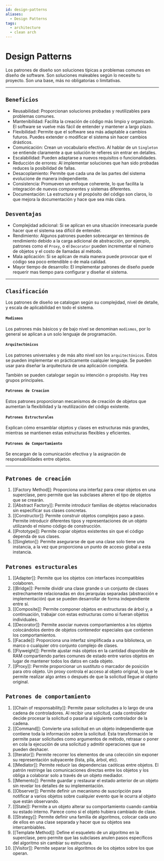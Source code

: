 ```yaml
---
id: design-patterns
aliases:
  - Design Patterns
tags:
  - architecture
  - clean arch
---
```


# Design Patterns

Los patrones de diseño son soluciones típicas a problemas comunes en diseño de software. Son soluciones maleables según lo necesite tu proyecto. Son una base, más no obligatorias o limitativas.

---

## `Beneficios`

- Reusabilidad: Proporcionan soluciones probadas y reutilizables para problemas comunes.
- Mantenibilidad: Facilita la creación de código más limpio y organizado. El software se vuelve más fácil de entender y mantener a largo plazo.
- Flexibilidad: Permite que el software sea más adaptable a cambios futuros. Puedes extender o modificar el sistema sin hacer cambios drásticos.
- Comunicación: Crean un vocabulario efectivo. Al hablar de un `Singleton` se entiende claramente a que solución te refieres sin entrar en detalles.
- Escalabilidad: Pueden adaptarse a nuevos requisitos o funcionalidades.
- Reducción de errores: Al implementar soluciones que han sido probadas reduces la posibilidad de fallas.
- Desacoplamiento: Permite que cada una de las partes del sistema evolucione de manera independiente.
- Consistencia: Promueven un enfoque coherente, lo que facilita la integración de nuevos componentes y sistemas diferentes.
- Documentación: La estructura y el propósito del código son claros, lo que mejora la documentación y hace que sea más clara.

## `Desventajas`

- Complejidad adicional: Si se aplican en una situación innecesaria puede hacer que el sistema sea difícil de entender.
- Rendimiento: Algunos patrones pueden sobrecargar en términos de rendimiento debido a la carga adicional de abstracción, por ejemplo, patrones como el `Proxy`, o el `Decorator` pueden incrementar el número de objetos y el costo de llamadas al método.
- Mala aplicación: Si se aplican de mala manera puede provocar que el código sea poco entendible o de mala calidad.
- Mayor tiempo de desarrollo: El implementar patrones de diseño puede requerir mas tiempo para configurar y diseñar el sistema.

---

## `Clasificación`

Los patrones de diseño se catalogan según su complejidad, nivel de detalle, y escala de aplicabilidad en todo el sistema.

#### `Modismos`

Los patrones más básicos y de bajo nivel se denominan `modismos`, por lo general se aplican a un solo lenguaje de programación.

#### `Arquitectónicos`

Los patrones universales y de más alto nivel son los `arquitectónicos`. Estos se pueden implementar en prácticamente cualquier lenguaje. Se pueden usar para diseñar la arquitectura de una aplicación completa.

También se pueden catalogar según su intención o propósito. Hay tres grupos principales.

#### `Patrones de Creacion`

Estos patrones proporcionan mecanismos de creación de objetos que aumentan la flexibilidad y la reutilización del código existente.

#### `Patrones Estructurales`

Explican cómo ensamblar objetos y clases en estructuras más grandes, mientras se mantienen estas estructuras flexibles y eficientes.

#### `Patrones de Comportamiento`

Se encargan de la comunicación efectiva y la asignación de responsabilidades entre objetos.

---

## `Patrones de creación`

1.  [[Factory Method]]: Proporciona una interfaz para crear objetos en una superclase, pero permite que las subclases alteren el tipo de objetos que se crearán.
2.  [[Abstract Factory]]: Permite introducir familias de objetos relacionados sin especificar sus clases concretas.
3.  [[Constructor]]: Permite construir objetos complejos paso a paso. Permite introducir diferentes tipos y representaciones de un objeto utilizando el mismo código de construcción.
4.  [[Prototype]]: Permite copiar objetos existentes sin que el código dependa de sus clases.
5.  [[Singleton]]: Permite asegurarse de que una clase solo tiene una instancia, a la vez que proporciona un punto de acceso global a esta instancia.

## `Patrones estructurales`

1. [[Adapter]]: Permite que los objetos con interfaces incompatibles colaboren.
2. [[Bridge]]: Permite dividir una clase grande o un conjunto de clases estrechamente relacionadas en dos jerarquías separadas (abstracción e implementación) que se pueden desarrollar de forma independiente entre sí.
3. [[Composite]]: Permite componer objetos en estructuras de árbol y, a continuación, trabajar con estas estructuras como si fueran objetos individuales.
4. [[Decorator]]: Permite asociar nuevos comportamientos a los objetos colocándolos dentro de objetos contenedor especiales que contienen los comportamientos.
5. [[Facade]]: Proporciona una interfaz simplificada a una biblioteca, un marco o cualquier otro conjunto complejo de clases.
6. [[Flyweight]]: Permite ajustar más objetos en la cantidad disponible de RAM compartiendo partes comunes de estado entre varios objetos en lugar de mantener todos los datos en cada objeto.
7. [[Proxy]]: Permite proporcionar un sustituto o marcador de posición para otro objeto. Un proxy controla el acceso al objeto original, lo que le permite realizar algo antes o después de que la solicitud llegue al objeto original.

## `Patrones de comportamiento`

1. [[Chain of responsability]]: Permite pasar solicitudes a lo largo de una cadena de controladores. Al recibir una solicitud, cada controlador decide procesar la solicitud o pasarla al siguiente controlador de la cadena.
2. [[Command]]: Convierte una solicitud en un objeto independiente que contiene toda la información sobre la solicitud. Esta transformación le permite pasar solicitudes como argumentos de método, retrasar o poner en cola la ejecución de una solicitud y admitir operaciones que se pueden deshacer.
3. [[Iterator]]: Permite recorrer los elementos de una colección sin exponer su representación subyacente (lista, pila, árbol, etc).
4. [[Mediator]]: Permite reducir las dependencias caóticas entre objetos. El patrón restringe las comunicaciones directas entre los objetos y los obliga a colaborar solo a través de un objeto mediador.
5. [[Memento]]: Permite guardar y restaurar el estado anterior de un objeto sin revelar los detalles de su implementación.
6. [[Observer]]: Permite definir un mecanismo de suscripción para notificar a varios objetos sobre cualquier evento que le ocurra al objeto que están observando.
7. [[State]]: Permite a un objeto alterar su comportamiento cuando cambia su estado interno. Parece como si el objeto hubiera cambiado de clase.
8. [[Strategy]]: Permite definir una familia de algoritmos, colocar cada uno de ellos en una clase separada y hacer que su objetos sea intercambiables.
9. [[Template Method]]: Define el esqueleto de un algoritmo en la superclase, pero permite que las subclases anulen pasos específicos del algoritmo sin cambiar su estructura.
10. [[Visitor]]: Permite separar los algoritmos de los objetos sobre los que operan.
